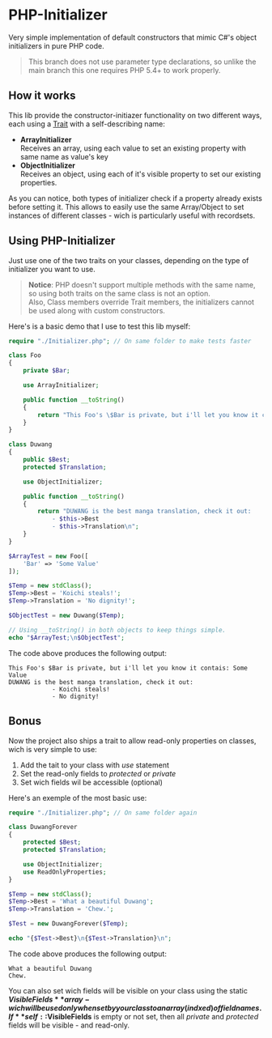 # PHP-Initializer

Very simple implementation of default constructors that mimic C#'s object initializers in pure PHP code.

> This branch does not use parameter type declarations, so unlike the main branch this one requires PHP 5.4+ to work properly.

## How it works

This lib provide the constructor-initiazer functionality on two different ways, each using a [Trait](https://www.php.net/manual/en/language.oop5.traits.php) with a self-describing name:

* **ArrayInitializer**  
Receives an array, using each value to set an existing property with same name as value's key
* **ObjectInitializer**  
Receives an object, using each of it's visible property to set our existing properties.

As you can notice, both types of initializer check if a property already exists before setting it. This allows to easily use the same Array/Object to set instances of different classes - wich is particularly useful with recordsets.

## Using PHP-Initializer

Just use one of the two traits on your classes, depending on the type of initializer you want to use.

> **Notice**: PHP doesn't support multiple methods with the same name, so using both traits on the same class is not an option.  
Also,  Class members override Trait members, the initializers cannot be used along with custom constructors.

Here's is a basic demo that I use to test this lib myself:


```php
require "./Initializer.php"; // On same folder to make tests faster

class Foo
{
    private $Bar;

    use ArrayInitializer;

    public function __toString()
    {
        return "This Foo's \$Bar is private, but i'll let you know it contais: $this->Bar";
    }
}

class Duwang
{
    public $Best;
    protected $Translation;

    use ObjectInitializer;

    public function __toString()
    {
        return "DUWANG is the best manga translation, check it out:
            - $this->Best
            - $this->Translation\n";
    }
}

$ArrayTest = new Foo([
    'Bar' => 'Some Value'
]);

$Temp = new stdClass();
$Temp->Best = 'Koichi steals!';
$Temp->Translation = 'No dignity!';

$ObjectTest = new Duwang($Temp);

// Using __toString() in both objects to keep things simple.
echo "$ArrayTest;\n$ObjectTest";
```

The code above produces the following output:
```
This Foo's $Bar is private, but i'll let you know it contais: Some Value
DUWANG is the best manga translation, check it out:
            - Koichi steals!
            - No dignity!
```

## Bonus

Now the project also ships a trait to allow read-only properties on classes, wich is very simple to use:

1. Add the tait to your class with *use* statement
2. Set the read-only fields to *protected* or *private*
3. Set wich fields wil be accessible (optional)

Here's an exemple of the most basic use:


```php
require "./Initializer.php"; // On same folder again

class DuwangForever
{
    protected $Best;
    protected $Translation;

    use ObjectInitializer;
    use ReadOnlyProperties;
}

$Temp = new stdClass();
$Temp->Best = 'What a beautiful Duwang';
$Temp->Translation = 'Chew.';

$Test = new DuwangForever($Temp);

echo "{$Test->Best}\n{$Test->Translation}\n";
```

The code above produces the following output:
```
What a beautiful Duwang
Chew.
```

You can also set wich fields will be visible on your class using the static **$VisibleFields** array - wich will be used only when set by your class to an array (indxed) of field names.  
If **self::$VisibleFields** is empty or not set, then all *private* and *protected* fields will be visible - and read-only.